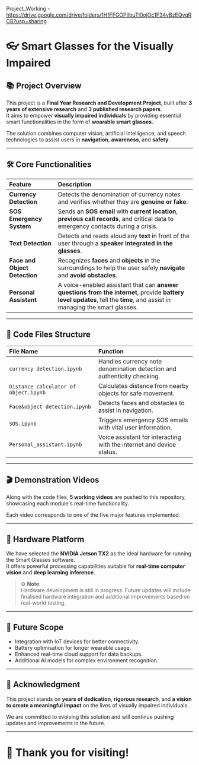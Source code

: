 Project_Working - https://drive.google.com/drive/folders/1HfFFGOPIlbuTl0ojOc1F34vBzEQvqRCB?usp=sharing
# 👓 Smart Glasses for the Visually Impaired

## 📚 Project Overview

This project is a **Final Year Research and Development Project**, built after **3 years of extensive research** and **3 published research papers**.  
It aims to empower **visually impaired individuals** by providing essential smart functionalities in the form of **wearable smart glasses**.

The solution combines computer vision, artificial intelligence, and speech technologies to assist users in **navigation**, **awareness**, and **safety**.

---

## 🛠️ Core Functionalities

| Feature | Description |
|:--------|:------------|
| **Currency Detection** | Detects the denomination of currency notes and verifies whether they are **genuine or fake**. |
| **SOS Emergency System** | Sends an **SOS email** with **current location**, **previous call records**, and critical data to emergency contacts during a crisis. |
| **Text Detection** | Detects and reads aloud any **text** in front of the user through a **speaker integrated in the glasses**. |
| **Face and Object Detection** | Recognizes **faces** and **objects** in the surroundings to help the user safely **navigate** and **avoid obstacles**. |
| **Personal Assistant** | A voice-enabled assistant that can **answer questions from the internet**, provide **battery level updates**, tell the **time**, and assist in managing the smart glasses. |

---

## 🧩 Code Files Structure

| File Name | Function |
|:----------|:---------|
| `currency detection.ipynb` | Handles currency note denomination detection and authenticity checking. |
| `Distance calculator of object.ipynb` | Calculates distance from nearby objects for safe movement. |
| `Face&object detection.ipynb` | Detects faces and obstacles to assist in navigation. |
| `SOS.ipynb` | Triggers emergency SOS emails with vital user information. |
| `Personal_assistant.ipynb` | Voice assistant for interacting with the internet and device status. |

---

## 🎬 Demonstration Videos

Along with the code files, **5 working videos** are pushed to this repository, showcasing each module's real-time functionality.

Each video corresponds to one of the five major features implemented.

---

## 🧠 Hardware Platform

We have selected the **NVIDIA Jetson TX2** as the ideal hardware for running the Smart Glasses software.  
It offers powerful processing capabilities suitable for **real-time computer vision** and **deep learning inference**.

> ⚙️ **Note**:  
> Hardware development is still in progress. Future updates will include finalised hardware integration and additional improvements based on real-world testing.

---

## 📅 Future Scope

- Integration with IoT devices for better connectivity.
- Battery optimisation for longer wearable usage.
- Enhanced real-time cloud support for data backups.
- Additional AI models for complex environment recognition.

---

## 🤝 Acknowledgment

This project stands on **years of dedication**, **rigorous research**, and **a vision to create a meaningful impact** on the lives of visually impaired individuals.

We are committed to evolving this solution and will continue pushing updates and improvements in the future.

---

# 🚀 Thank you for visiting!
